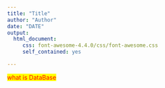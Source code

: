 ```yaml
---
title: "Title"
author: "Author"
date: "DATE"
output: 
  html_document:
     css: font-awesome-4.4.0/css/font-awesome.css
     self_contained: yes

---
```


<style>
mark{
    color:red;
}
</style>

<mark>what is DataBase</mark>
